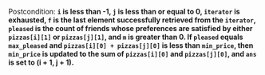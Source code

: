 Postcondition: **`i` is less than -1, `j` is less than or equal to 0, `iterator` is exhausted, `f` is the last element successfully retrieved from the `iterator`, `pleased` is the count of friends whose preferences are satisfied by either `pizzas[i][1]` or `pizzas[j][1]`, and `m` is greater than 0. If `pleased` equals `max_pleased` and `pizzas[i][0] + pizzas[j][0]` is less than `min_price`, then `min_price` is updated to the sum of `pizzas[i][0]` and `pizzas[j][0]`, and `ans` is set to (i + 1, j + 1).**